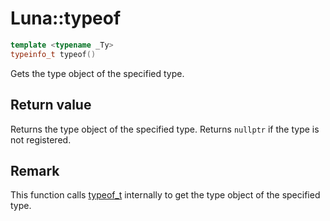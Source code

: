 # Luna::typeof

```c++
template <typename _Ty>
typeinfo_t typeof()
```

Gets the type object of the specified type. 



## Return value
Returns the type object of the specified type. Returns `nullptr` if the type is not registered. 

## Remark
This function calls [typeof_t](struct_luna_1_1typeof__t.md) internally to get the type object of the specified type. 

